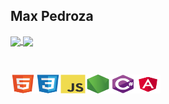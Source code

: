 ## Max Pedroza

<a href="https://github.com/anuraghazra/github-readme-stats">
  <img height=180 align="center" theme="transparent" src="https://github-readme-stats.vercel.app/api?username=maxpedroza&show_icons=true&theme=transparent" />
</a>
<a href="https://github.com/anuraghazra/convoychat">
  <img height=180 align="center" src="https://github-readme-stats.vercel.app/api/top-langs?username=maxpedroza&layout=compact&langs_count=8&card_width=320&show_icons=true&theme=transparent" />
</a>

<br> <div style="display: flex; align-items: center; justify-content: left;">
  <img height="30" width="40" src="https://raw.githubusercontent.com/MaxPedroza/icones/refs/heads/main/html5-original.svg" alt="html Logo">
  <img height="30" width="40" src="https://raw.githubusercontent.com/MaxPedroza/icones/refs/heads/main/css3-original.svg" alt="css Logo">
  <img height="30" width="40" src="https://raw.githubusercontent.com/MaxPedroza/icones/refs/heads/main/javascript-original.svg" alt="JavaScript Logo">
  <img height="30" width="40" src="https://raw.githubusercontent.com/MaxPedroza/icones/refs/heads/main/nodejs-original.svg" alt="node Logo">
  <img height="30" width="40" src="https://raw.githubusercontent.com/MaxPedroza/icones/refs/heads/main/csharp-original.svg" alt="csharp Logo">
  <img height="30" width="40" src="https://raw.githubusercontent.com/MaxPedroza/icones/refs/heads/main/angular-original.svg" alt="angular Logo">
</div>
